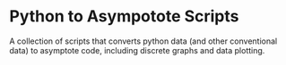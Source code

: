 # Python to Asympotote Scripts

A collection of scripts that converts python data (and other conventional data) to asymptote code, including discrete graphs and data plotting.